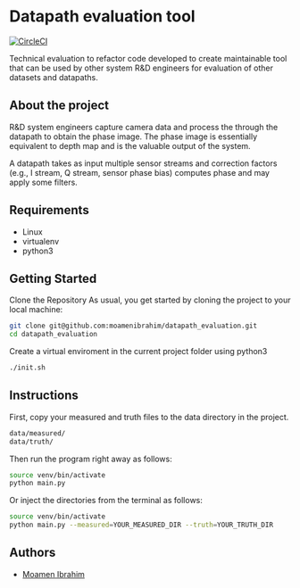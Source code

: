 # Datapath evaluation tool

[![CircleCI](https://circleci.com/gh/moamenibrahim/datapath_evaluation/tree/master.svg?style=svg)](https://circleci.com/gh/moamenibrahim/datapath_evaluation/tree/master)

Technical evaluation to refactor code developed to create maintainable tool that can be used by other system R&D engineers for evaluation of other datasets and datapaths.

## About the project

R&D system engineers capture camera data and process the through the datapath to obtain the phase image. The phase image is essentially equivalent to depth map and is the valuable output of the system.

A datapath takes as input multiple sensor streams and correction factors (e.g., I stream, Q stream, sensor phase bias) computes phase and may apply some filters.

## Requirements

* Linux
* virtualenv
* python3

## Getting Started

Clone the Repository
As usual, you get started by cloning the project to your local machine:

```bash
git clone git@github.com:moamenibrahim/datapath_evaluation.git
cd datapath_evaluation
```

Create a virtual enviroment in the current project folder using python3

```bash
./init.sh
```

## Instructions

First, copy your measured and truth files to the data directory in the project.

```bash
data/measured/
data/truth/
```

Then run the program right away as follows:

```bash
source venv/bin/activate
python main.py
```

Or inject the directories from the terminal as follows:

```bash
source venv/bin/activate
python main.py --measured=YOUR_MEASURED_DIR --truth=YOUR_TRUTH_DIR
```

## Authors

* [Moamen Ibrahim](https://github.com/moamenibrahim)
